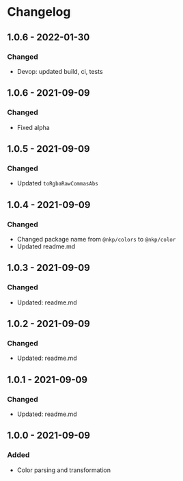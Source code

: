 # Changelog

## 1.0.6 - 2022-01-30

### Changed

- Devop: updated build, ci, tests

## 1.0.6 - 2021-09-09

### Changed

- Fixed alpha

## 1.0.5 - 2021-09-09

### Changed

- Updated `toRgbaRawCommasAbs`

## 1.0.4 - 2021-09-09

### Changed

- Changed package name from `@nkp/colors` to `@nkp/color`
- Updated readme.md

## 1.0.3 - 2021-09-09

### Changed

- Updated: readme.md

## 1.0.2 - 2021-09-09

### Changed

- Updated: readme.md

## 1.0.1 - 2021-09-09

### Changed

- Updated: readme.md

## 1.0.0 - 2021-09-09

### Added

- Color parsing and transformation
